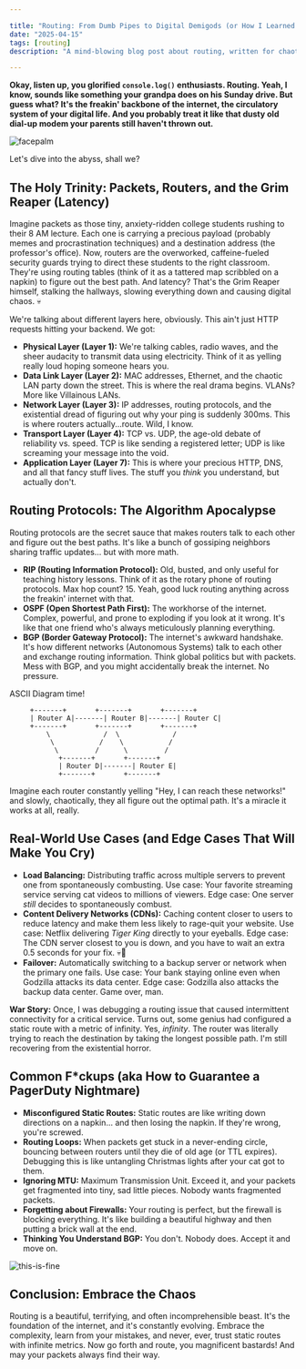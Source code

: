 ```yaml
---

title: "Routing: From Dumb Pipes to Digital Demigods (or How I Learned to Stop Worrying and Love the Packet)"
date: "2025-04-15"
tags: [routing]
description: "A mind-blowing blog post about routing, written for chaotic Gen Z engineers. Prepare for existential routing dread."

---
```


**Okay, listen up, you glorified `console.log()` enthusiasts. Routing. Yeah, I know, sounds like something your grandpa does on his Sunday drive. But guess what? It's the freakin' backbone of the internet, the circulatory system of your digital life. And you probably treat it like that dusty old dial-up modem your parents still haven't thrown out.**

![facepalm](https://i.imgflip.com/30b5y4.jpg)

Let's dive into the abyss, shall we?

## The Holy Trinity: Packets, Routers, and the Grim Reaper (Latency)

Imagine packets as those tiny, anxiety-ridden college students rushing to their 8 AM lecture. Each one is carrying a precious payload (probably memes and procrastination techniques) and a destination address (the professor's office). Now, routers are the overworked, caffeine-fueled security guards trying to direct these students to the right classroom. They're using routing tables (think of it as a tattered map scribbled on a napkin) to figure out the best path. And latency? That's the Grim Reaper himself, stalking the hallways, slowing everything down and causing digital chaos. 💀

We're talking about different layers here, obviously. This ain't just HTTP requests hitting your backend. We got:

*   **Physical Layer (Layer 1):** We're talking cables, radio waves, and the sheer audacity to transmit data using electricity. Think of it as yelling really loud hoping someone hears you.
*   **Data Link Layer (Layer 2):** MAC addresses, Ethernet, and the chaotic LAN party down the street. This is where the real drama begins. VLANs? More like Villainous LANs.
*   **Network Layer (Layer 3):** IP addresses, routing protocols, and the existential dread of figuring out why your ping is suddenly 300ms. This is where routers actually...route. Wild, I know.
*   **Transport Layer (Layer 4):** TCP vs. UDP, the age-old debate of reliability vs. speed. TCP is like sending a registered letter; UDP is like screaming your message into the void.
*   **Application Layer (Layer 7):** This is where your precious HTTP, DNS, and all that fancy stuff lives. The stuff you *think* you understand, but actually don't.

## Routing Protocols: The Algorithm Apocalypse

Routing protocols are the secret sauce that makes routers talk to each other and figure out the best paths. It's like a bunch of gossiping neighbors sharing traffic updates... but with more math.

*   **RIP (Routing Information Protocol):** Old, busted, and only useful for teaching history lessons. Think of it as the rotary phone of routing protocols. Max hop count? 15. Yeah, good luck routing anything across the freakin' internet with that.
*   **OSPF (Open Shortest Path First):** The workhorse of the internet. Complex, powerful, and prone to exploding if you look at it wrong. It's like that one friend who's always meticulously planning everything.
*   **BGP (Border Gateway Protocol):** The internet's awkward handshake. It's how different networks (Autonomous Systems) talk to each other and exchange routing information. Think global politics but with packets. Mess with BGP, and you might accidentally break the internet. No pressure.

ASCII Diagram time!

```
     +-------+       +-------+       +-------+
     | Router A|-------| Router B|-------| Router C|
     +-------+       +-------+       +-------+
         \             /  \             /
          \           /    \           /
           \         /      \         /
            +-------+       +-------+
            | Router D|-------| Router E|
            +-------+       +-------+

```

Imagine each router constantly yelling "Hey, I can reach these networks!" and slowly, chaotically, they all figure out the optimal path. It's a miracle it works at all, really.

## Real-World Use Cases (and Edge Cases That Will Make You Cry)

*   **Load Balancing:** Distributing traffic across multiple servers to prevent one from spontaneously combusting. Use case: Your favorite streaming service serving cat videos to millions of viewers. Edge case: One server *still* decides to spontaneously combust.
*   **Content Delivery Networks (CDNs):** Caching content closer to users to reduce latency and make them less likely to rage-quit your website. Use case: Netflix delivering *Tiger King* directly to your eyeballs. Edge case: The CDN server closest to you is down, and you have to wait an extra 0.5 seconds for your fix. 💀🙏
*   **Failover:** Automatically switching to a backup server or network when the primary one fails. Use case: Your bank staying online even when Godzilla attacks its data center. Edge case: Godzilla also attacks the backup data center. Game over, man.

**War Story:** Once, I was debugging a routing issue that caused intermittent connectivity for a critical service. Turns out, some genius had configured a static route with a metric of infinity. Yes, *infinity*. The router was literally trying to reach the destination by taking the longest possible path. I'm still recovering from the existential horror.

## Common F*ckups (aka How to Guarantee a PagerDuty Nightmare)

*   **Misconfigured Static Routes:** Static routes are like writing down directions on a napkin... and then losing the napkin. If they're wrong, you're screwed.
*   **Routing Loops:** When packets get stuck in a never-ending circle, bouncing between routers until they die of old age (or TTL expires). Debugging this is like untangling Christmas lights after your cat got to them.
*   **Ignoring MTU:** Maximum Transmission Unit. Exceed it, and your packets get fragmented into tiny, sad little pieces. Nobody wants fragmented packets.
*   **Forgetting about Firewalls:** Your routing is perfect, but the firewall is blocking everything. It's like building a beautiful highway and then putting a brick wall at the end.
*   **Thinking You Understand BGP:** You don't. Nobody does. Accept it and move on.

![this-is-fine](https://i.kym-cdn.com/photos/images/newsfeed/000/234/765/b7e.jpg)

## Conclusion: Embrace the Chaos

Routing is a beautiful, terrifying, and often incomprehensible beast. It's the foundation of the internet, and it's constantly evolving. Embrace the complexity, learn from your mistakes, and never, ever, trust static routes with infinite metrics. Now go forth and route, you magnificent bastards! And may your packets always find their way.
